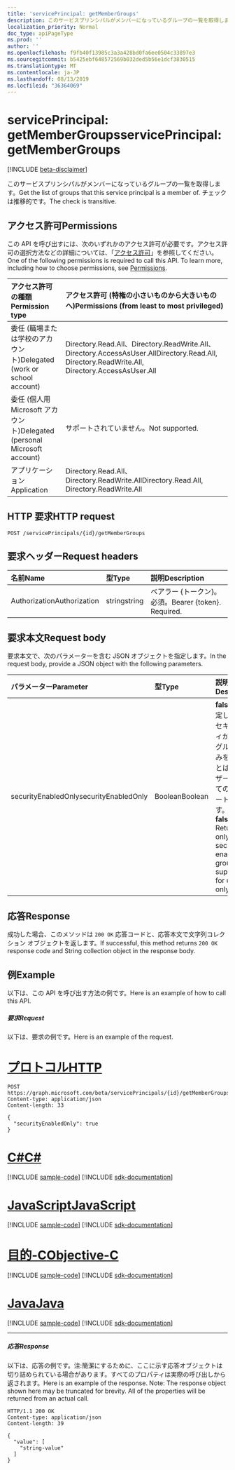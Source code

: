 ```yaml
---
title: 'servicePrincipal: getMemberGroups'
description: このサービスプリンシパルがメンバーになっているグループの一覧を取得します。  チェックは推移的です。
localization_priority: Normal
doc_type: apiPageType
ms.prod: ''
author: ''
ms.openlocfilehash: f9fb40f13985c3a3a428bd0fa6ee0504c33897e3
ms.sourcegitcommit: b5425ebf648572569b032ded5b56e1dcf3830515
ms.translationtype: MT
ms.contentlocale: ja-JP
ms.lasthandoff: 08/13/2019
ms.locfileid: "36364069"
---
```

# <a name="serviceprincipal-getmembergroups"></a><span data-ttu-id="fb1da-104">servicePrincipal: getMemberGroups</span><span class="sxs-lookup"><span data-stu-id="fb1da-104">servicePrincipal: getMemberGroups</span></span>

[!INCLUDE [beta-disclaimer](../../includes/beta-disclaimer.md)]

<span data-ttu-id="fb1da-105">このサービスプリンシパルがメンバーになっているグループの一覧を取得します。</span><span class="sxs-lookup"><span data-stu-id="fb1da-105">Get the list of groups that this service principal is a member of.</span></span>  <span data-ttu-id="fb1da-106">チェックは推移的です。</span><span class="sxs-lookup"><span data-stu-id="fb1da-106">The check is transitive.</span></span>

## <a name="permissions"></a><span data-ttu-id="fb1da-107">アクセス許可</span><span class="sxs-lookup"><span data-stu-id="fb1da-107">Permissions</span></span>
<span data-ttu-id="fb1da-p103">この API を呼び出すには、次のいずれかのアクセス許可が必要です。アクセス許可の選択方法などの詳細については、「[アクセス許可](/graph/permissions-reference)」を参照してください。</span><span class="sxs-lookup"><span data-stu-id="fb1da-p103">One of the following permissions is required to call this API. To learn more, including how to choose permissions, see [Permissions](/graph/permissions-reference).</span></span>


|<span data-ttu-id="fb1da-110">アクセス許可の種類</span><span class="sxs-lookup"><span data-stu-id="fb1da-110">Permission type</span></span>      | <span data-ttu-id="fb1da-111">アクセス許可 (特権の小さいものから大きいものへ)</span><span class="sxs-lookup"><span data-stu-id="fb1da-111">Permissions (from least to most privileged)</span></span>              |
|:--------------------|:---------------------------------------------------------|
|<span data-ttu-id="fb1da-112">委任 (職場または学校のアカウント)</span><span class="sxs-lookup"><span data-stu-id="fb1da-112">Delegated (work or school account)</span></span> | <span data-ttu-id="fb1da-113">Directory.Read.All、Directory.ReadWrite.All、Directory.AccessAsUser.All</span><span class="sxs-lookup"><span data-stu-id="fb1da-113">Directory.Read.All, Directory.ReadWrite.All, Directory.AccessAsUser.All</span></span>    |
|<span data-ttu-id="fb1da-114">委任 (個人用 Microsoft アカウント)</span><span class="sxs-lookup"><span data-stu-id="fb1da-114">Delegated (personal Microsoft account)</span></span> | <span data-ttu-id="fb1da-115">サポートされていません。</span><span class="sxs-lookup"><span data-stu-id="fb1da-115">Not supported.</span></span>    |
|<span data-ttu-id="fb1da-116">アプリケーション</span><span class="sxs-lookup"><span data-stu-id="fb1da-116">Application</span></span> | <span data-ttu-id="fb1da-117">Directory.Read.All、Directory.ReadWrite.All</span><span class="sxs-lookup"><span data-stu-id="fb1da-117">Directory.Read.All, Directory.ReadWrite.All</span></span> |

## <a name="http-request"></a><span data-ttu-id="fb1da-118">HTTP 要求</span><span class="sxs-lookup"><span data-stu-id="fb1da-118">HTTP request</span></span>
<!-- { "blockType": "ignored" } -->
```http
POST /servicePrincipals/{id}/getMemberGroups

```
## <a name="request-headers"></a><span data-ttu-id="fb1da-119">要求ヘッダー</span><span class="sxs-lookup"><span data-stu-id="fb1da-119">Request headers</span></span>
| <span data-ttu-id="fb1da-120">名前</span><span class="sxs-lookup"><span data-stu-id="fb1da-120">Name</span></span>       | <span data-ttu-id="fb1da-121">型</span><span class="sxs-lookup"><span data-stu-id="fb1da-121">Type</span></span> | <span data-ttu-id="fb1da-122">説明</span><span class="sxs-lookup"><span data-stu-id="fb1da-122">Description</span></span>|
|:---------------|:--------|:----------|
| <span data-ttu-id="fb1da-123">Authorization</span><span class="sxs-lookup"><span data-stu-id="fb1da-123">Authorization</span></span>  | <span data-ttu-id="fb1da-124">string</span><span class="sxs-lookup"><span data-stu-id="fb1da-124">string</span></span>  | <span data-ttu-id="fb1da-p104">ベアラー {トークン}。必須。</span><span class="sxs-lookup"><span data-stu-id="fb1da-p104">Bearer {token}. Required.</span></span> |

## <a name="request-body"></a><span data-ttu-id="fb1da-127">要求本文</span><span class="sxs-lookup"><span data-stu-id="fb1da-127">Request body</span></span>
<span data-ttu-id="fb1da-128">要求本文で、次のパラメーターを含む JSON オブジェクトを指定します。</span><span class="sxs-lookup"><span data-stu-id="fb1da-128">In the request body, provide a JSON object with the following parameters.</span></span>

| <span data-ttu-id="fb1da-129">パラメーター</span><span class="sxs-lookup"><span data-stu-id="fb1da-129">Parameter</span></span>    | <span data-ttu-id="fb1da-130">型</span><span class="sxs-lookup"><span data-stu-id="fb1da-130">Type</span></span>   |<span data-ttu-id="fb1da-131">説明</span><span class="sxs-lookup"><span data-stu-id="fb1da-131">Description</span></span>|
|:---------------|:--------|:----------|
|<span data-ttu-id="fb1da-132">securityEnabledOnly</span><span class="sxs-lookup"><span data-stu-id="fb1da-132">securityEnabledOnly</span></span>|<span data-ttu-id="fb1da-133">Boolean</span><span class="sxs-lookup"><span data-stu-id="fb1da-133">Boolean</span></span>|<span data-ttu-id="fb1da-p105">**false** に設定します。セキュリティが有効なグループのみを返すことは、ユーザーに対してのみサポートされます。</span><span class="sxs-lookup"><span data-stu-id="fb1da-p105">Set to **false**. Returning only security-enabled groups is supported for users only.</span></span>|

## <a name="response"></a><span data-ttu-id="fb1da-136">応答</span><span class="sxs-lookup"><span data-stu-id="fb1da-136">Response</span></span>

<span data-ttu-id="fb1da-137">成功した場合、このメソッドは `200 OK` 応答コードと、応答本文で文字列コレクション オブジェクトを返します。</span><span class="sxs-lookup"><span data-stu-id="fb1da-137">If successful, this method returns `200 OK` response code and String collection object in the response body.</span></span>

## <a name="example"></a><span data-ttu-id="fb1da-138">例</span><span class="sxs-lookup"><span data-stu-id="fb1da-138">Example</span></span>
<span data-ttu-id="fb1da-139">以下は、この API を呼び出す方法の例です。</span><span class="sxs-lookup"><span data-stu-id="fb1da-139">Here is an example of how to call this API.</span></span>
##### <a name="request"></a><span data-ttu-id="fb1da-140">要求</span><span class="sxs-lookup"><span data-stu-id="fb1da-140">Request</span></span>
<span data-ttu-id="fb1da-141">以下は、要求の例です。</span><span class="sxs-lookup"><span data-stu-id="fb1da-141">Here is an example of the request.</span></span>

# <a name="httptabhttp"></a>[<span data-ttu-id="fb1da-142">プロトコル</span><span class="sxs-lookup"><span data-stu-id="fb1da-142">HTTP</span></span>](#tab/http)
<!-- {
  "blockType": "request",
  "name": "serviceprincipal_getmembergroups"
}-->
```http
POST https://graph.microsoft.com/beta/servicePrincipals/{id}/getMemberGroups
Content-type: application/json
Content-length: 33

{
  "securityEnabledOnly": true
}
```
# <a name="ctabcsharp"></a>[<span data-ttu-id="fb1da-143">C#</span><span class="sxs-lookup"><span data-stu-id="fb1da-143">C#</span></span>](#tab/csharp)
[!INCLUDE [sample-code](../includes/snippets/csharp/serviceprincipal-getmembergroups-csharp-snippets.md)]
[!INCLUDE [sdk-documentation](../includes/snippets/snippets-sdk-documentation-link.md)]

# <a name="javascripttabjavascript"></a>[<span data-ttu-id="fb1da-144">JavaScript</span><span class="sxs-lookup"><span data-stu-id="fb1da-144">JavaScript</span></span>](#tab/javascript)
[!INCLUDE [sample-code](../includes/snippets/javascript/serviceprincipal-getmembergroups-javascript-snippets.md)]
[!INCLUDE [sdk-documentation](../includes/snippets/snippets-sdk-documentation-link.md)]

# <a name="objective-ctabobjc"></a>[<span data-ttu-id="fb1da-145">目的-C</span><span class="sxs-lookup"><span data-stu-id="fb1da-145">Objective-C</span></span>](#tab/objc)
[!INCLUDE [sample-code](../includes/snippets/objc/serviceprincipal-getmembergroups-objc-snippets.md)]
[!INCLUDE [sdk-documentation](../includes/snippets/snippets-sdk-documentation-link.md)]

# <a name="javatabjava"></a>[<span data-ttu-id="fb1da-146">Java</span><span class="sxs-lookup"><span data-stu-id="fb1da-146">Java</span></span>](#tab/java)
[!INCLUDE [sample-code](../includes/snippets/java/serviceprincipal-getmembergroups-java-snippets.md)]
[!INCLUDE [sdk-documentation](../includes/snippets/snippets-sdk-documentation-link.md)]

---


##### <a name="response"></a><span data-ttu-id="fb1da-147">応答</span><span class="sxs-lookup"><span data-stu-id="fb1da-147">Response</span></span>
<span data-ttu-id="fb1da-p106">以下は、応答の例です。注:簡潔にするために、ここに示す応答オブジェクトは切り詰められている場合があります。すべてのプロパティは実際の呼び出しから返されます。</span><span class="sxs-lookup"><span data-stu-id="fb1da-p106">Here is an example of the response. Note: The response object shown here may be truncated for brevity. All of the properties will be returned from an actual call.</span></span>
<!-- {
  "blockType": "response",
  "truncated": true,
  "@odata.type": "string",
  "isCollection": true
} -->
```http
HTTP/1.1 200 OK
Content-type: application/json
Content-length: 39

{
  "value": [
    "string-value"
  ]
}
```

<!-- uuid: 8fcb5dbc-d5aa-4681-8e31-b001d5168d79
2015-10-25 14:57:30 UTC -->
<!--
{
  "type": "#page.annotation",
  "description": "servicePrincipal: getMemberGroups",
  "keywords": "",
  "section": "documentation",
  "tocPath": "",
  "suppressions": [
  ]
}
-->
